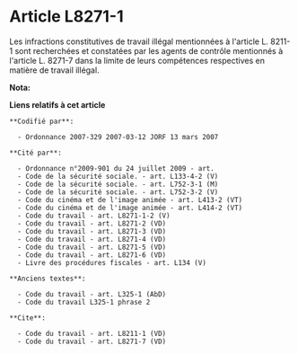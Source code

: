 # Article L8271-1

Les infractions constitutives de travail illégal mentionnées à l'article L. 8211-1 sont recherchées et constatées par les
agents de contrôle mentionnés à l'article L. 8271-7 dans la limite de leurs compétences respectives en matière de travail
illégal.

**Nota:**



**Liens relatifs à cet article**

	**Codifié par**:

	  - Ordonnance 2007-329 2007-03-12 JORF 13 mars 2007

	**Cité par**:

	  - Ordonnance n°2009-901 du 24 juillet 2009 - art.
	  - Code de la sécurité sociale. - art. L133-4-2 (V)
	  - Code de la sécurité sociale. - art. L752-3-1 (M)
	  - Code de la sécurité sociale. - art. L752-3-2 (V)
	  - Code du cinéma et de l'image animée - art. L413-2 (VT)
	  - Code du cinéma et de l'image animée - art. L414-2 (VT)
	  - Code du travail - art. L8271-1-2 (V)
	  - Code du travail - art. L8271-2 (VD)
	  - Code du travail - art. L8271-3 (VD)
	  - Code du travail - art. L8271-4 (VD)
	  - Code du travail - art. L8271-5 (VD)
	  - Code du travail - art. L8271-6 (VD)
	  - Livre des procédures fiscales - art. L134 (V)

	**Anciens textes**:

	  - Code du travail - art. L325-1 (AbD)
	  - Code du travail L325-1 phrase 2

	**Cite**:

	  - Code du travail - art. L8211-1 (VD)
	  - Code du travail - art. L8271-7 (VD)
